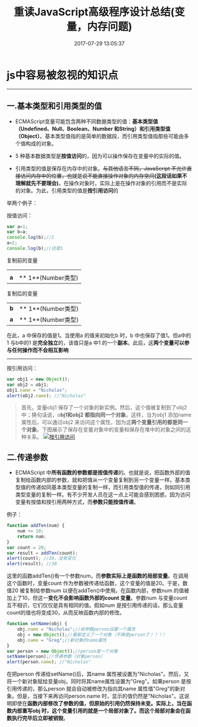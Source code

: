 ﻿---
title: 重读JavaScript高级程序设计总结(变量，内存问题)

date: 2017-07-29 13:05:37

tags:
 JavaScript
---


# js中容易被忽视的知识点


------------

## 一.基本类型和引用类型的值

- ECMAScript变量可能包含两种不同数据类型的值：**基本类型值（Undefined、Null、Boolean、Number 和String）**和**引用类型值（Object）**。基本类型值指的是简单的数据段，而引用类型值指那些可能由多个值构成的对象。

- 5 种基本数据类型是**按值访问**的，因为可以操作保存在变量中的实际的值。

- 引用类型的值是保存在内存中的对象。~~与其他语言不同，JavaScript 不允许直接访问内存中的位置，也就是说不能直接操作对象的内存空间~~**(这段话如果不理解就先不要理会)**。在操作对象时，实际上是在操作对象的引用而不是实际的对象。为此，引用类型的值是**按引用访问**的

举两个例子：

按值访问：
```javascript
var a=1;
var b=a;
console.log(b);//1
a=2;
console.log(b);//还是1
```
复制前的变量

|   |   |
| ------------ | ------------ |
|   |   |
|  **a** |  ** 1**(Number类型)|

复制后的变量

|   |   |
| ------------ | ------------ |
| **b**  |  ** 1**(Number类型) |
|  **a** |  ** 1**(Number类型)|

在此，a 中保存的值是1。当使用a 的值来初始化b 时，b 中也保存了值1。但a中的1 与b中的1 是**完全独立**的，该值只是a 中1 的一个**副本**。此后，这**两个变量可以参与任何操作而不会相互影响**

------------


按引用访问：
```javascript
var obj1 = new Object();
var obj2 = obj1;
obj1.name = "Nicholas";
alert(obj2.name); //"Nicholas"
```
> 首先，变量obj1 保存了一个对象的新实例。然后，这个值被复制到了obj2 中；换句话说，o**bj1和obj2 都指向同一个对象**。这样，当为obj1 添加name 属性后，可以通过obj2 来访问这个属性，因为这**两个变量引用的都是同一个对象**。下图展示了保存在变量对象中的变量和保存在堆中的对象之间的这种关系。
[![按引用访问](http://wx4.sinaimg.cn/large/85eda507gy1fi0jsykwjvj20fj09ejsn.jpg "按引用访问")](http://wx4.sinaimg.cn/large/85eda507gy1fi0jsykwjvj20fj09ejsn.jpg "按引用访问")


## 二.传递参数
- ECMAScript 中**所有函数的参数都是按值传递**的。也就是说，把函数外部的值复制给函数内部的参数，就和把值从一个变量复制到另一个变量一样。基本类型值的传递如同基本类型变量的复制一样，而引用类型值的传递，则如同引用类型变量的复制一样。有不少开发人员在这一点上可能会感到困惑，因为访问变量有按值和按引用两种方式，而**参数只能按值传递**。

例子：
```javascript
function addTen(num) {
	num += 10;
	return num;
}
var count = 20;
var result = addTen(count);
alert(count); //20，没有变化
alert(result); //30
```
这里的函数addTen()有一个参数num，而**参数实际上是函数的局部变量**。在调用这个函数时，变量count 作为参数被传递给函数，这个变量的值是20。于是，数值20 被复制给参数num 以便在addTen()中使用。在函数内部，参数num 的值被加上了10，但这一**变化不会影响函数外部的count 变量**。参数num 与变量count 互不相识，它们仅仅是具有相同的值。假如num 是按引用传递的话，那么变量count的值也将变成30，从而反映函数内部的修改。


```javascript
function setName(obj) {
	obj.name = "Nicholas";//给参数person设置一个属性
	obj = new Object();//重新定义了一个对象（不再是person了！！！）
	obj.name = "Greg";//新对象的name属性
}
var person = new Object();//person是一个对象
setName(person);//传递参数（对象person）
alert(person.name); //"Nicholas"
```
在把person 传递给setName()后，其name 属性被设置为"Nicholas"。然后，又将一个新对象赋给变量obj，同时将其name属性设置为"Greg"。如果person 是按引用传递的，那么person 就会自动被修改为指向其name 属性值"Greg"的新对象。但是，当接下来再访问person.name 时，显示的值仍然是"Nicholas"。这说明即使在**函数内部修改了参数的值，但原始的引用仍然保持未变。**实际上，当在函数内部重写obj 时，这个**变量引用的就是一个局部对象了。而这个局部对象会在函数执行完毕后立即被销毁**。